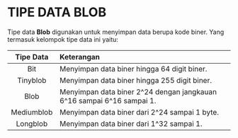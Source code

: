 # TIPE DATA BLOB

Tipe data **Blob** digunakan untuk menyimpan data berupa kode biner. Yang termasuk kelompok tipe data ini yaitu:

| Tipe Data      | Keterangan                                                            |
|:--------------:|:----------------------------------------------------------------------|
| Bit            | Menyimpan data biner hingga 64 digit biner.                           |
| Tinyblob       | Menyimpan data biner hingga 255 digit biner.                          |
| Blob           | Menyimpan data biner 2^24 dengan jangkauan 6^16 sampai 6^16 sampai 1. |
| Mediumblob     | Menyimpan data biner dari 2^24 sampai 1 byte.                         |
| Longblob       | Menyimpan data biner dari 1^32 sampai 1.                              |